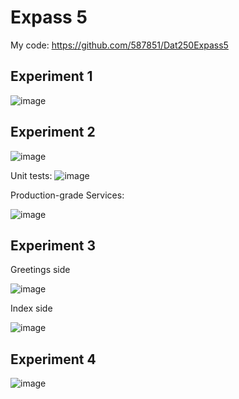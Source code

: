 # Expass 5

My code: https://github.com/587851/Dat250Expass5

## Experiment 1
![image](https://github.com/587851/DAT250md/assets/69521897/783725ba-3c19-4417-b1bb-b69969401627)


## Experiment 2
![image](https://github.com/587851/DAT250md/assets/69521897/e7d6c20b-ccff-4d8d-a9aa-2c5e00d4b1fe)

Unit tests:
![image](https://github.com/587851/DAT250md/assets/69521897/c35a396d-68d9-4e92-a4ea-fafbe20d3a4b)

Production-grade Services:

![image](https://github.com/587851/DAT250md/assets/69521897/cf026d9a-45a8-4e7e-9911-27b85ea49e46)



## Experiment 3
Greetings side

![image](https://github.com/587851/DAT250md/assets/69521897/fc4803fb-e165-4bc2-a6c4-5a111b62f4d0)

Index side

![image](https://github.com/587851/DAT250md/assets/69521897/7e42509f-b577-49ee-bca4-87a3312e6318)



## Experiment 4

![image](https://github.com/587851/DAT250md/assets/69521897/3c8c6639-bf0f-4f0c-a91a-16c558c0778b)

